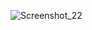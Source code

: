![Screenshot_22](https://github.com/Dmitry386/ImageResolutionLimiter/assets/40610661/05832e31-1474-416c-a097-4f979a942c42)
